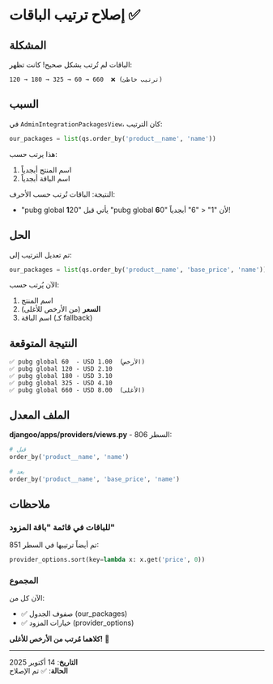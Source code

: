 # إصلاح ترتيب الباقات ✅

## المشكلة

الباقات لم تُرتب بشكل صحيح! كانت تظهر:
```
120 → 180 → 325 → 60 → 660  ❌ (ترتيب خاطئ)
```

## السبب

في `AdminIntegrationPackagesView`، كان الترتيب:
```python
our_packages = list(qs.order_by('product__name', 'name'))
```

هذا يرتب حسب:
1. اسم المنتج أبجدياً
2. اسم الباقة أبجدياً

النتيجة: الباقات تُرتب حسب الأحرف:
- "pubg global **1**20" يأتي قبل "pubg global **6**0" لأن "1" < "6" أبجدياً!

## الحل

تم تعديل الترتيب إلى:
```python
our_packages = list(qs.order_by('product__name', 'base_price', 'name'))
```

الآن يُرتب حسب:
1. اسم المنتج
2. **السعر** (من الأرخص للأغلى)
3. اسم الباقة (كـ fallback)

## النتيجة المتوقعة

```
✅ pubg global 60  - USD 1.00  (الأرخص)
✅ pubg global 120 - USD 2.10
✅ pubg global 180 - USD 3.10
✅ pubg global 325 - USD 4.10
✅ pubg global 660 - USD 8.00  (الأغلى)
```

## الملف المعدل

**djangoo/apps/providers/views.py** - السطر 806:
```python
# قبل
order_by('product__name', 'name')

# بعد
order_by('product__name', 'base_price', 'name')
```

## ملاحظات

### للباقات في قائمة "باقة المزود"
تم أيضاً ترتيبها في السطر 851:
```python
provider_options.sort(key=lambda x: x.get('price', 0))
```

### المجموع
الآن كل من:
- ✅ صفوف الجدول (our_packages)
- ✅ خيارات المزود (provider_options)

**كلاهما مُرتب من الأرخص للأغلى!** 🎯

---

**التاريخ**: 14 أكتوبر 2025  
**الحالة**: ✅ تم الإصلاح
